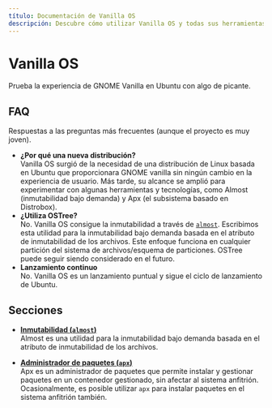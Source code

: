 ```yaml
---
título: Documentación de Vanilla OS
descripción: Descubre cómo utilizar Vanilla OS y todas sus herramientas y ajustes.
---
```


# Vanilla OS
Prueba la experiencia de GNOME Vanilla en Ubuntu con algo de picante.

## FAQ
Respuestas a las preguntas más frecuentes (aunque el proyecto es muy joven).
- **¿Por qué una nueva distribución?**\
  Vanilla OS surgió de la necesidad de una distribución de Linux basada en Ubuntu que 
  proporcionara GNOME vanilla sin ningún cambio en la experiencia 
  de usuario. Más tarde, su alcance se amplió para experimentar con algunas herramientas y 
  tecnologías, como Almost (inmutabilidad bajo demanda) y Apx (el 
  subsistema basado en Distrobox).
- **¿Utiliza OSTree?**\
  No. Vanilla OS consigue la inmutabilidad a través de [`almost`](https://github.com/Vanilla-OS/almost). 
  Escribimos esta utilidad para la inmutabilidad bajo demanda basada en el 
  atributo de inmutabilidad de los archivos. Este enfoque funciona en cualquier partición 
  del sistema de archivos/esquema de particiones. OSTree puede seguir siendo considerado en el futuro.
- **Lanzamiento continuo**\
  No. Vanilla OS es un lanzamiento puntual y sigue el ciclo de lanzamiento de Ubuntu.

## Secciones
- **[Inmutabilidad (`almost`)](/docs/almost)**\
Almost es una utilidad para la inmutabilidad bajo demanda basada
en el atributo de inmutabilidad de los archivos.

- **[Administrador de paquetes (`apx`)](/docs/apx)**\
Apx es un administrador de paquetes que permite instalar y gestionar paquetes en un
contenedor gestionado, sin afectar al sistema anfitrión. Ocasionalmente, es
posible utilizar `apx` para instalar paquetes en el sistema anfitrión también.
